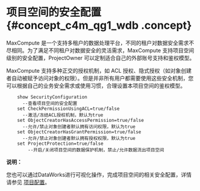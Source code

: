 # 项目空间的安全配置 {#concept_c4m_qg1_wdb .concept}

MaxCompute 是一个支持多租户的数据处理平台，不同的租户对数据安全需求不尽相同。为了满足不同租户对数据安全的灵活需求，MaxCompute 支持项目空间级别的安全配置，ProjectOwner 可以定制适合自己的外部账号支持和鉴权模型。

MaxCompute 支持多种正交的授权机制，如 ACL 授权、隐式授权（如对象创建者自动被赋予访问对象的权限）。但是并非所有用户都需要使用这些安全机制，您可以根据自己的业务安全需求或使用习惯，合理设置本项目空间的鉴权模型。

```
    show SecurityConfiguration
      --查看项目空间的安全配置
    set CheckPermissionUsingACL=true/false
      --激活/冻结ACL授权机制，默认为true
    set ObjectCreatorHasAccessPermission=true/false
      --允许/禁止对象创建者默认拥有访问权限，默认为true
    set ObjectCreatorHasGrantPermission=true/false
      --允许/禁止对象创建者默认拥有授权权限，默认为true
    set ProjectProtection=true/false 
        --开启/关闭项目空间的数据保护机制，禁止/允许数据流出项目空间
```

**说明：** 

您也可以通过DataWorks进行可视化操作，完成项目空间的相关安全配置，详情请参见 [项目配置](https://www.alibabacloud.com/help/doc-detail/53040.htm)。

